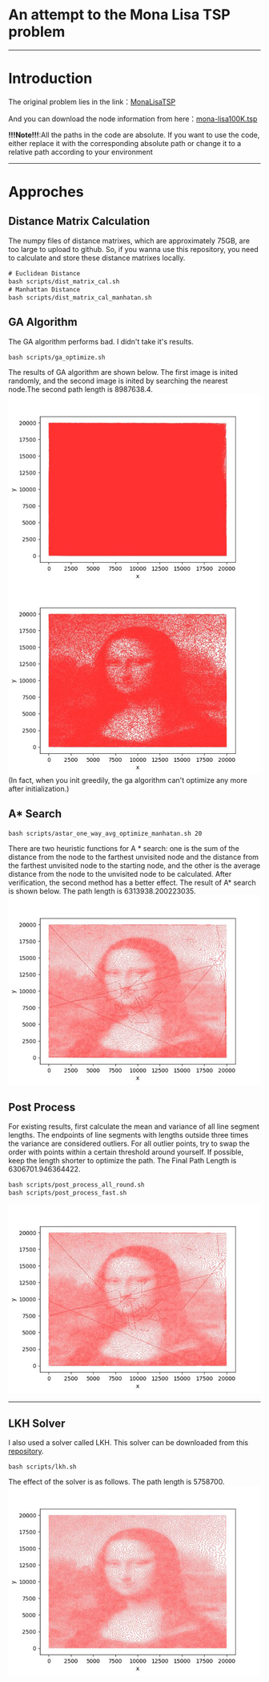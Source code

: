 # An attempt to the Mona Lisa TSP problem
---
# Introduction

The original problem lies in the link：[MonaLisaTSP](https://www.math.uwaterloo.ca/tsp/data/ml/monalisa.html)

And you can download the node information from here：[mona-lisa100K.tsp](https://www.math.uwaterloo.ca/tsp/data/ml/mona-lisa100K.tsp)

**!!!Note!!!**:All the paths in the code are absolute. If you want to use the code, either replace it with the corresponding absolute path or change it to a relative path according to your environment

---
# Approches
## Distance Matrix Calculation
The numpy files of distance matrixes, which are approximately 75GB, are too large to upload to github. So, if you wanna use this repository, you need to calculate and store these distance matrixes locally.
```
# Euclidean Distance
bash scripts/dist_matrix_cal.sh
# Manhattan Distance
bash scripts/dist_matrix_cal_manhatan.sh
```
## GA Algorithm
The GA algorithm performs bad. I didn't take it's results. 
```
bash scripts/ga_optimize.sh
```
The results of GA algorithm are shown below. The first image is inited randomly, and the second image is inited by searching the nearest node.The second path length is 8987638.4.
![random init](./img/ga_rand_20.jpg)
![greedy init](./img/ga_20.jpg)
(In fact, when you init greedily, the ga algorithm can't optimize any more after initialization.)

## A* Search
```
bash scripts/astar_one_way_avg_optimize_manhatan.sh 20
```
There are two heuristic functions for A * search: one is the sum of the distance from the node to the farthest unvisited node and the distance from the farthest unvisited node to the starting node, and the other is the average distance from the node to the unvisited node to be calculated. After verification, the second method has a better effect.
The result of A* search is shown below. The path length is 6313938.200223035.
![](./img/astar_one_avg_0.jpg)

## Post Process
For existing results, first calculate the mean and variance of all line segment lengths. The endpoints of line segments with lengths outside three times the variance are considered outliers. For all outlier points, try to swap the order with points within a certain threshold around yourself. If possible, keep the length shorter to optimize the path. The Final Path Length is 6306701.946364422.
```
bash scripts/post_process_all_round.sh
bash scripts/post_process_fast.sh
```
![](./img/result_all_round.jpg)

---
## LKH Solver
I also used a solver called LKH. This solver can be downloaded from this [repository](https://github.com/ntnu-arl/LKH_TSP). 
```
bash scripts/lkh.sh
```
The effect of the solver is as follows. The path length is 5758700.
![](./img/lkh_init.jpg)
